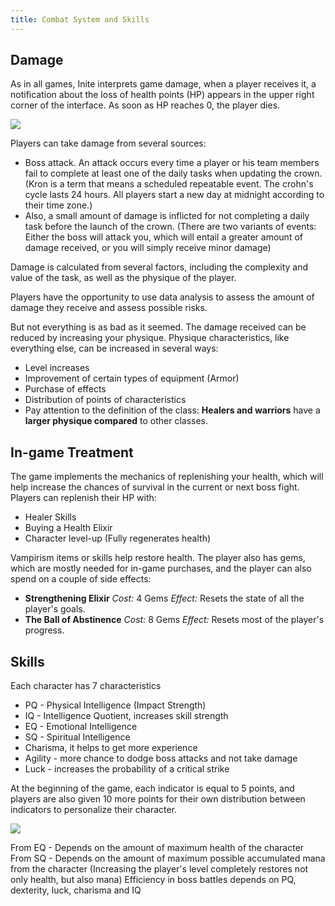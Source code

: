 ```yaml
---
title: Combat System and Skills
---
```

## Damage

As in all games, Inite interprets game damage, when a player receives it, a notification about the loss of health points (HP) appears in the upper right corner of the interface. As soon as HP reaches 0, the player dies.

![](img/6ttpcaausom.jpg)

Players can take damage from several sources:

* Boss attack. An attack occurs every time a player or his team members fail to complete at least one of the daily tasks when updating the crown. (Kron is a term that means a scheduled repeatable event. The crohn's cycle lasts 24 hours. All players start a new day at midnight according to their time zone.)
* Also, a small amount of damage is inflicted for not completing a daily task before the launch of the crown. (There are two variants of events: Either the boss will attack you, which will entail a greater amount of damage received, or you will simply receive minor damage)

Damage is calculated from several factors, including the complexity and value of the task, as well as the physique of the player.

Players have the opportunity to use data analysis to assess the amount of damage they receive and assess possible risks.

But not everything is as bad as it seemed. The damage received can be reduced by increasing your physique. Physique characteristics, like everything else, can be increased in several ways:

* Level increases
* Improvement of certain types of equipment (Armor)
* Purchase of effects
* Distribution of points of characteristics
* Pay attention to the definition of the class: **Healers and warriors** have a **larger physique compared** to other classes.

## In-game Treatment

The game implements the mechanics of replenishing your health, which will help increase the chances of survival in the current or next boss fight. Players can replenish their HP with:

* Healer Skills
* Buying a Health Elixir
* Character level-up (Fully regenerates health)

Vampirism items or skills help restore health.
The player also has gems, which are mostly needed for in-game purchases, and the player can also spend on a couple of side effects:


* **Strengthening Elixir**
  *Cost:* 4 Gems
  *Effect:* Resets the state of all the player's goals.
* **The Ball of Abstinence**
  *Cost:* 8 Gems
  *Effect:* Resets most of the player's progress.

## Skills


Each character has 7 characteristics

* PQ - Physical Intelligence (Impact Strength)
* IQ - Intelligence Quotient, increases skill strength
* EQ - Emotional Intelligence
* SQ - Spiritual Intelligence
* Charisma, it helps to get more experience
* Agility - more chance to dodge boss attacks and not take damage
* Luck - increases the probability of a critical strike

At the beginning of the game, each indicator is equal to 5 points, and players are also given 10 more points for their own distribution between indicators to personalize their character.

![](img/mul5nsa3o2m.jpg)

From EQ - Depends on the amount of maximum health of the character
From SQ - Depends on the amount of maximum possible accumulated mana from the character (Increasing the player's level completely restores not only health, but also mana)
Efficiency in boss battles depends on PQ, dexterity, luck, charisma and IQ